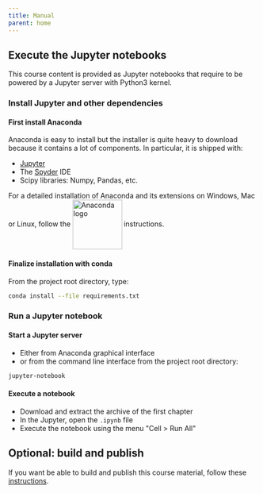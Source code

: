 ```yaml
---
title: Manual
parent: home
---
```


## Execute the Jupyter notebooks

This course content is provided as Jupyter notebooks that require to be powered by a Jupyter server with Python3 kernel.

### Install Jupyter and other dependencies

#### First install Anaconda

Anaconda is easy to install but the installer is quite heavy to download because it contains a lot of components.
In particular, it is shipped with:

- [Jupyter](http://jupyter.org/)
- The [Spyder](https://github.com/spyder-ide/spyder) IDE
- Scipy libraries: Numpy, Pandas, etc.

For a detailed installation of Anaconda and its extensions on Windows, Mac or Linux, follow the <a href="pages/anaconda.md"><img src="img/anaconda.png" style="display:inline; vertical-align:middle" alt="Anaconda logo" width="100px"></a> instructions.

#### Finalize installation with conda

From the project root directory, type:

```bash
conda install --file requirements.txt
```

### Run a Jupyter notebook

#### Start a Jupyter server

- Either from Anaconda graphical interface
- or from the command line interface from the project root directory:

```bash
jupyter-notebook
```

#### Execute a notebook

- Download and extract the archive of the first chapter
- In the Jupyter, open the `.ipynb` file
- Execute the notebook using the menu "Cell > Run All"

## Optional: build and publish

If you want be able to build and publish this course material, follow these [instructions](pages/build.md).
